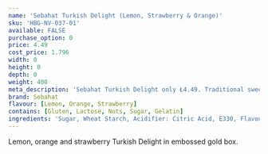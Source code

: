 ```yaml
---
name: 'Sebahat Turkish Delight (Lemon, Strawberry & Orange)'
sku: 'HBG-NV-037-01'
available: FALSE
purchase_option: 0
price: 4.49
cost_price: 1.796
width: 0
height: 0
depth: 0
weight: 400
meta_description: 'Sebahat Turkish Delight only Ł4.49. Traditional sweets and more at Humbugs Confectionery Store. Specialists in satisfying your sweet tooth!'
brand: Sebahat
flavour: [Lemon, Orange, Strawberry]
contains: [Gluten, Lactose, Nuts, Sugar, Gelatin]
ingredients: 'Sugar, Wheat Starch, Acidifier: Citric Acid, E330, Flavourings: Orange, Lemon, Strawberry, Colourings: E120, E141, E160B'
---
```

Lemon, orange and strawberry Turkish Delight in embossed gold box.